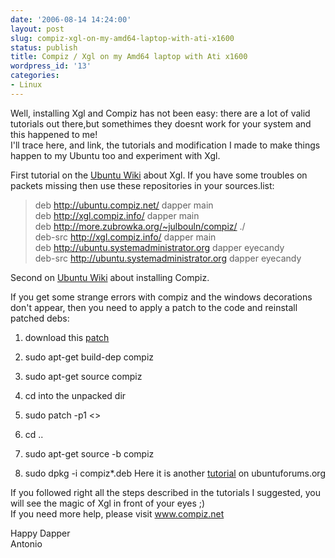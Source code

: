 ```yaml
---
date: '2006-08-14 14:24:00'
layout: post
slug: compiz-xgl-on-my-amd64-laptop-with-ati-x1600
status: publish
title: Compiz / Xgl on my Amd64 laptop with Ati x1600
wordpress_id: '13'
categories:
- Linux
---
```


Well, installing Xgl and Compiz has not been easy: there are a lot of valid tutorials out there,but somethimes they doesnt work for your system and this happened to me!  
I'll trace here, and link, the tutorials and modification I made to make things happen to my Ubuntu too and experiment with Xgl.  
  
First tutorial on the [Ubuntu Wiki](https://help.ubuntu.com/community/CompositeManager/Xgl) about Xgl. If you have some troubles on packets missing then use these repositories in your sources.list:  


> deb http://ubuntu.compiz.net/ dapper main  
deb http://xgl.compiz.info/ dapper main  
deb http://more.zubrowka.org/~julbouln/compiz/ ./  
deb-src http://xgl.compiz.info/ dapper main  
deb http://ubuntu.systemadministrator.org dapper eyecandy  
deb-src http://ubuntu.systemadministrator.org dapper eyecandy

Second on [Ubuntu Wiki](https://help.ubuntu.com/community/CompositeManager/InstallingCompiz) about installing Compiz.  
  
If you get some strange errors with compiz and the windows decorations don't appear, then you need to apply a patch to the code and reinstall patched debs:  


  1. download this [patch](http://www.compiz.net/attachment.php?item=548)  

  2. sudo apt-get build-dep compiz
  3. sudo apt-get source compiz
  4. cd into the unpacked dir
  5. sudo patch -p1 <>
  6. cd ..
  7. sudo apt-get source -b compiz
  8. sudo dpkg -i compiz*.deb
Here it is another [tutorial](http://www.ubuntuforums.org/showthread.php?p=739758) on ubuntuforums.org  
  
If you followed right all the steps described in the tutorials I suggested, you will see the magic of Xgl in front of your eyes ;)  
If you need more help, please visit www.compiz.net  
  
Happy Dapper  
Antonio
